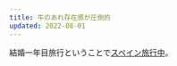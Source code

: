 ```yaml
---
title: 牛のあれ存在感が圧倒的
updated: 2022-08-01
---
```


結婚一年目旅行ということで[スペイン旅行中](https://sotaro.io/travel/2022-07-29-valencia)。
